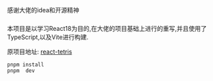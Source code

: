感谢大佬的idea和开源精神
##### 
本项目是以学习React18为目的,在大佬的项目基础上进行的重写,并且使用了TypeScript,以及Vite进行构建.

原项目地址:
[react-tetris](https://github.com/chvin/react-tetris)

```shell
pnpm install
pnpm  dev
```
